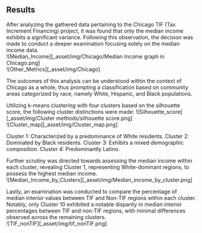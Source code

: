 ## Results
After analyzing the gathered data pertaining to the Chicago TIF (Tax Increment Financing) project, it was found that only the median income exhibits a significant variance. Following this observation, the decision was made to conduct a deeper examination focusing solely on the median income data.  
![Median_Income][_asset/img/Chicago/Median Income graph in Chicago.png]  
![Other_Metrics][_asset/img/Chicago]  
  
The outcomes of this analysis can be understood within the context of Chicago as a whole, thus prompting a classification based on community areas categorized by race, namely White, Hispanic, and Black populations.

Utilizing k-means clustering with four clusters based on the silhouette score, the following cluster distinctions were made:
![Silhouette_score][_asset/img/Cluster methods/silhouette score.png]  
![Cluster_map][_asset/img/Cluster_map.png]  
  
Cluster 1: Characterized by a predominance of White residents.
Cluster 2: Dominated by Black residents.
Cluster 3: Exhibits a mixed demographic composition.
Cluster 4: Predominantly Latino.

Further scrutiny was directed towards assessing the median income within each cluster, revealing Cluster 1, representing White-dominant regions, to possess the highest median income.  
![Median_Income_by_Clusters][_asset/img/Median_income_by_cluster.png]  
  
Lastly, an examination was conducted to compare the percentage of median interior values between TIF and Non-TIF regions within each cluster. Notably, only Cluster 10 exhibited a notable disparity in median interior percentages between TIF and non-TIF regions, with minimal differences observed across the remaining clusters.  
![TIF_nonTIF][_asset/img/tif_nonTIF.png]  
